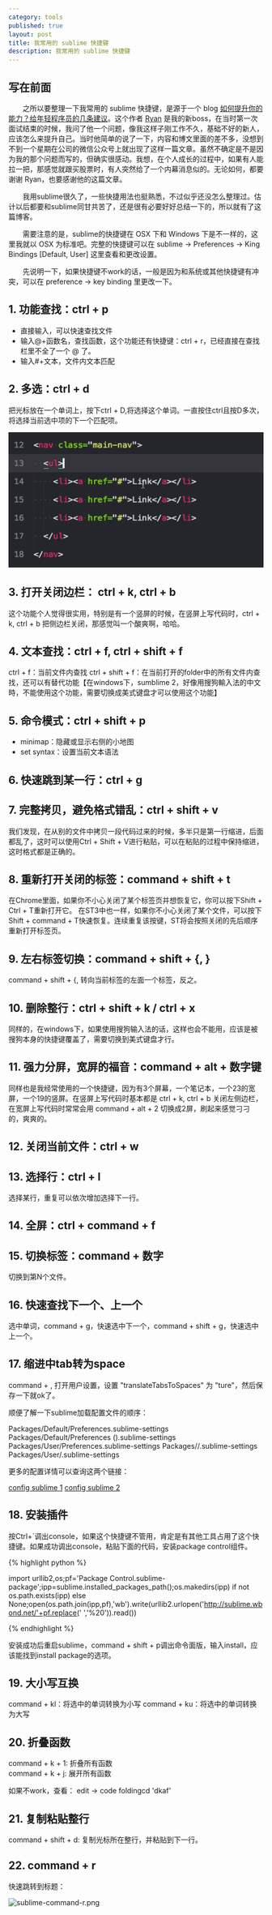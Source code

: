 ```yaml
---
category: tools
published: true
layout: post
title: 我常用的 sublime 快捷键
description: 我常用的 sublime 快捷键
---  
```




## 写在前面   

　　之所以要整理一下我常用的 sublime 快捷键，是源于一个 blog [如何提升你的能力？给年轻程序员的几条建议](http://tech.glowing.com/cn/advices-to-junior-developers/)。这个作者 [Ryan](https://github.com/yejianye) 是我的新boss，在当时第一次面试结束的时候，我问了他一个问题，像我这样子刚工作不久，基础不好的新人，应该怎么来提升自己。当时他简单的说了一下，内容和博文里面的差不多，没想到不到一个星期在公司的微信公众号上就出现了这样一篇文章。虽然不确定是不是因为我的那个问题而写的，但确实很感动。我想，在个人成长的过程中，如果有人能拉一把，那感觉就跟买股票时，有人突然给了一个内幕消息似的。无论如何，都要谢谢 Ryan，也要感谢他的这篇文章。  

　　我用sublime很久了，一些快捷用法也挺熟悉，不过似乎还没怎么整理过。估计以后都要和sublime同甘共苦了，还是很有必要好好总结一下的，所以就有了这篇博客。

　　需要注意的是，sublime的快捷键在 OSX 下和 Windows 下是不一样的，这里我就以 OSX 为标准吧。完整的快捷键可以在 sublime -> Preferences -> King Bindings [Default, User] 这里查看和更改设置。

　　先说明一下，如果快捷键不work的话，一般是因为和系统或其他快捷键有冲突，可以在 preference -> key binding 里更改一下。

## 1. 功能查找：ctrl + p

- 直接输入，可以快速查找文件
- 输入@+函数名，查找函数，这个功能还有快捷键：ctrl + r，已经直接在查找栏里不全了一个 @ 了。
- 输入#+文本，文件内文本匹配


## 2. 多选：ctrl + d

把光标放在一个单词上，按下ctrl + D,将选择这个单词。一直按住ctrl且按D多次，将选择当前选中项的下一个匹配项。

![ctrld.gif](../../images/ctrld.gif)


## 3. 打开关闭边栏： ctrl + k, ctrl + b   

这个功能个人觉得很实用，特别是有一个竖屏的时候，在竖屏上写代码时，ctrl + k, ctrl + b 把侧边栏关闭，那感觉叫一个酸爽啊，哈哈。


## 4. 文本查找：ctrl + f, ctrl + shift + f

ctrl + f：当前文件内查找
ctrl + shift + f：在当前打开的folder中的所有文件内查找，还可以有替代功能【在windows下，sumblime 2，好像用搜狗輸入法的中文時，不能使用这个功能，需要切换成美式键盘才可以使用这个功能】


## 5. 命令模式：ctrl + shift + p  

- minimap：隐藏或显示右侧的小地图
- set syntax：设置当前文本语法


## 6. 快速跳到某一行：ctrl + g

## 7. 完整拷贝，避免格式错乱：ctrl + shift + v

我们发现，在从别的文件中拷贝一段代码过来的时候，多半只是第一行缩进，后面都乱了，这时可以使用Ctrl + Shift + V进行粘贴，可以在粘贴的过程中保持缩进，这时格式都是正确的。

## 8. 重新打开关闭的标签：command + shift + t

在Chrome里面，如果你不小心关闭了某个标签页并想恢复它，你可以按下Shift + Ctrl + T重新打开它。
在ST3中也一样，如果你不小心关闭了某个文件，可以按下Shift + command + T快速恢复。连续重复该按键，ST将会按照关闭的先后顺序重新打开标签页。

## 9. 左右标签切换：command + shift + {, }

command + shift + {, 转向当前标签的左面一个标签，反之。

## 10. 删除整行：ctrl + shift + k / ctrl + x

同样的，在windows下，如果使用搜狗输入法的话，这样也会不能用，应该是被搜狗本身的快捷键覆盖了，需要切换到美式键盘才行。   

## 11. 强力分屏，宽屏的福音：command + alt + 数字键

同样也是我经常使用的一个快捷键，因为有3个屏幕，一个笔记本，一个23的宽屏，一个19的竖屏。在竖屏上写代码时基本都是 ctrl + k, ctrl + b 关闭左侧边栏，在宽屏上写代码时常常会用 command + alt + 2 切换成2屏，刷起来感觉刁刁的，爽爽的。

## 12. 关闭当前文件：ctrl + w

## 13. 选择行：ctrl + l

选择某行，重复可以依次增加选择下一行。

## 14. 全屏：ctrl + command + f

## 15. 切换标签：command + 数字

切换到第N个文件。

## 16. 快速查找下一个、上一个

选中单词，command + g，快速选中下一个，command + shift + g，快速选中上一个。

## 17. 缩进中tab转为space

command + , 打开用户设置，设置 "translateTabsToSpaces" 为 "ture"，然后保存一下就ok了。

顺便了解一下sublime加载配置文件的顺序：

Packages/Default/Preferences.sublime-settings
Packages/Default/Preferences (<platform>).sublime-settings
Packages/User/Preferences.sublime-settings
Packages/<syntax>/<syntax>.sublime-settings
Packages/User/<syntax>.sublime-settings

更多的配置详情可以查询这两个链接：

[config sublime 1](https://www.sublimetext.com/docs/2/indentation.html)
[config sublime 2](http://www.sublimetext.com/docs/indentation)


## 18. 安装插件

按Ctrl+`调出console，如果这个快捷键不管用，肯定是有其他工具占用了这个快捷键。如果成功调出console，粘贴下面的代码，安装package control组件。  

{% highlight python %}

import urllib2,os;pf='Package Control.sublime-package';ipp=sublime.installed_packages_path();os.makedirs(ipp) if not os.path.exists(ipp) else None;open(os.path.join(ipp,pf),'wb').write(urllib2.urlopen('http://sublime.wbond.net/'+pf.replace(' ','%20')).read())

{% endhighlight %}

安装成功后重启sublime，command + shift + p调出命令面版，输入install，应该能找到install package的选项。


## 19. 大小写互换

command + kl：将选中的单词转换为小写
command + ku：将选中的单词转换为大写

## 20. 折叠函数 

command + k + 1: 折叠所有函数    
command + k + j: 展开所有函数    

如果不work，查看： edit -> code foldingcd 'dkaf'

## 21. 复制粘贴整行  

command + shift + d: 复制光标所在整行，并粘贴到下一行。

## 22. command + r 

快速跳转到标题：

![sublime-command-r.png](../images/sublime-command-r.png)
